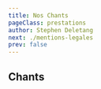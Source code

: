 ```yaml
---
title: Nos Chants
pageClass: prestations
author: Stephen Deletang
next: ./mentions-legales
prev: false
---
```


## Chants


